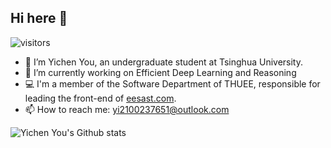 ## Hi here 👋
![visitors](https://komarev.com/ghpvc/?username=youyc22)
- 🌱 I’m Yichen You, an undergraduate student at Tsinghua University.
- 🔭 I’m currently working on Efficient Deep Learning and Reasoning
- 💻 I'm a member of the Software Department of THUEE, responsible for leading the front-end of [eesast.com](https://eesast.com/).
- 📫 How to reach me: yi2100237651@outlook.com
<!--### :bar_chart: Metrics!-->

![Yichen You's Github stats](https://github-readme-stats.vercel.app/api?username=youyc22&show_icons=true&count_private=true&theme=tokyonight&border_color=000000&title_color=0366D6&bg_color=45,0D1117,0D1117,7223DA)

<!--![Yichen You's Top Langs](https://github-readme-stats.vercel.app/api/top-langs/?username=youyc22&langs_count=10&layout=compact&count_private=true&theme=tokyonight&border_color=000000&title_color=0366D6&bg_color=45,0D1117,0D1117,7223DA)

-->

<!--
**youyc22/youyc22** is a ✨ _special_ ✨ repository because its `README.md` (this file) appears on your GitHub profile.

Here are some ideas to get you started:


-->
